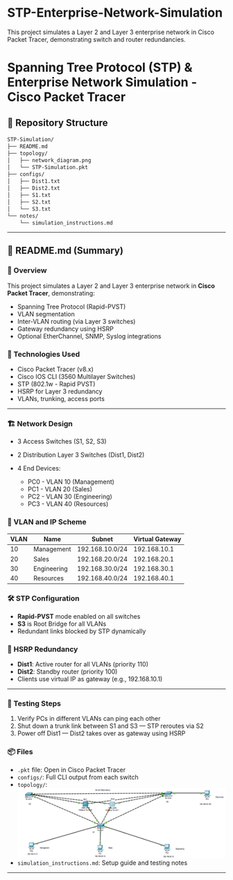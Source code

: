 # STP-Enterprise-Network-Simulation
This project simulates a Layer 2 and Layer 3 enterprise network in Cisco Packet Tracer, demonstrating switch and router redundancies.
# Spanning Tree Protocol (STP) & Enterprise Network Simulation - Cisco Packet Tracer

## 📁 Repository Structure

```
STP-Simulation/
├── README.md
├── topology/
│   ├── network_diagram.png
│   └── STP-Simulation.pkt
├── configs/
│   ├── Dist1.txt
│   ├── Dist2.txt
│   ├── S1.txt
│   ├── S2.txt
│   └── S3.txt
└── notes/
    └── simulation_instructions.md
```

---

## 📘 README.md (Summary)

### 🧠 Overview

This project simulates a Layer 2 and Layer 3 enterprise network in **Cisco Packet Tracer**, demonstrating:

* Spanning Tree Protocol (Rapid-PVST)
* VLAN segmentation
* Inter-VLAN routing (via Layer 3 switches)
* Gateway redundancy using HSRP
* Optional EtherChannel, SNMP, Syslog integrations

### 🔧 Technologies Used

* Cisco Packet Tracer (v8.x)
* Cisco IOS CLI (3560 Multilayer Switches)
* STP (802.1w - Rapid PVST)
* HSRP for Layer 3 redundancy
* VLANs, trunking, access ports

---

### 🏗️ Network Design

* 3 Access Switches (S1, S2, S3)
* 2 Distribution Layer 3 Switches (Dist1, Dist2)
* 4 End Devices:

  * PC0 - VLAN 10 (Management)
  * PC1 - VLAN 20 (Sales)
  * PC2 - VLAN 30 (Engineering)
  * PC3 - VLAN 40 (Resources)

### 🔌 VLAN and IP Scheme

| VLAN | Name        | Subnet          | Virtual Gateway |
| ---- | ----------- | --------------- | --------------- |
| 10   | Management  | 192.168.10.0/24 | 192.168.10.1    |
| 20   | Sales       | 192.168.20.0/24 | 192.168.20.1    |
| 30   | Engineering | 192.168.30.0/24 | 192.168.30.1    |
| 40   | Resources   | 192.168.40.0/24 | 192.168.40.1    |

### 🛠️ STP Configuration

* **Rapid-PVST** mode enabled on all switches
* **S3** is Root Bridge for all VLANs
* Redundant links blocked by STP dynamically

### 🔄 HSRP Redundancy

* **Dist1**: Active router for all VLANs (priority 110)
* **Dist2**: Standby router (priority 100)
* Clients use virtual IP as gateway (e.g., 192.168.10.1)

---

### 🦪 Testing Steps

1. Verify PCs in different VLANs can ping each other
2. Shut down a trunk link between S1 and S3 — STP reroutes via S2
3. Power off Dist1 — Dist2 takes over as gateway using HSRP

### 📦 Files

* `.pkt` file: Open in Cisco Packet Tracer
* `configs/`: Full CLI output from each switch
* `topology/`: ![Network Diagram](topology/network_diagram.png)
* `simulation_instructions.md`: Setup guide and testing notes

---
